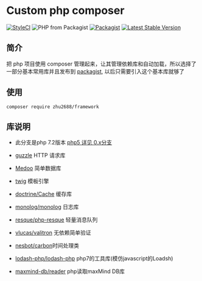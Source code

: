 # Custom php composer
[![StyleCI](https://github.styleci.io/repos/106982497/shield?branch=master)](https://github.com/zhu2688/framework)
![PHP from Packagist](https://img.shields.io/packagist/php-v/zhu2688/framework.svg?style=flat-square)
[![Packagist](https://img.shields.io/packagist/l/zhu2688/framework.svg?style=flat-square)](https://packagist.org/packages/zhu2688/framework)
[![Latest Stable Version](http://img.shields.io/packagist/v/zhu2688/framework.svg?style=flat-square)](https://packagist.org/packages/zhu2688/framework)

## 简介

把 php 项目使用 composer 管理起来，让其管理依赖库和自动加载，所以选择了一部分基本常用库并且发布到 [packagist](https://packagist.org), 以后只需要引入这个基本库就够了

## 使用

```
composer require zhu2688/framework
```

## 库说明
* 此分支是php 7.2版本  [php5 详见 0.x分支](https://github.com/zhu2688/framework/tree/0.x)

* [guzzle](https://github.com/guzzle/guzzle) HTTP 请求库
* [Medoo](https://github.com/catfan/Medoo) 简单数据库
* [twig](https://github.com/twigphp/Twig) 模板引擎
* [doctrine/Cache](https://github.com/doctrine/cache) 缓存库
* [monolog/monolog](https://github.com/Seldaek/monolog) 日志库
* [resque/php-resque](https://github.com/resque/php-resque) 轻量消息队列
* [vlucas/valitron](https://github.com/vlucas/valitron) 无依赖简单验证
* [nesbot/carbon](https://github.com/briannesbitt/Carbon)时间处理类
* [lodash-php/lodash-php](https://github.com/lodash-php/lodash-php) php7的工具库(模仿javascript的Loadsh)
* [maxmind-db/reader](https://github.com/maxmind/MaxMind-DB-Reader-php) php读取maxMind DB库

